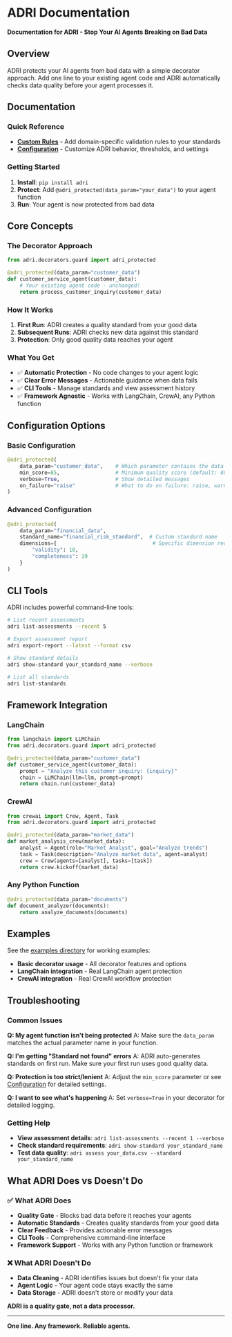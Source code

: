 # ADRI Documentation

**Documentation for ADRI - Stop Your AI Agents Breaking on Bad Data**

## Overview

ADRI protects your AI agents from bad data with a simple decorator approach. Add one line to your existing agent code and ADRI automatically checks data quality before your agent processes it.

## Documentation

### Quick Reference
- **[Custom Rules](custom-rules.md)** - Add domain-specific validation rules to your standards
- **[Configuration](configuration.md)** - Customize ADRI behavior, thresholds, and settings

### Getting Started
1. **Install**: `pip install adri`
2. **Protect**: Add `@adri_protected(data_param="your_data")` to your agent function
3. **Run**: Your agent is now protected from bad data

## Core Concepts

### The Decorator Approach
```python
from adri.decorators.guard import adri_protected

@adri_protected(data_param="customer_data")
def customer_service_agent(customer_data):
    # Your existing agent code - unchanged!
    return process_customer_inquiry(customer_data)
```

### How It Works
1. **First Run**: ADRI creates a quality standard from your good data
2. **Subsequent Runs**: ADRI checks new data against this standard
3. **Protection**: Only good quality data reaches your agent

### What You Get
- ✅ **Automatic Protection** - No code changes to your agent logic
- ✅ **Clear Error Messages** - Actionable guidance when data fails
- ✅ **CLI Tools** - Manage standards and view assessment history
- ✅ **Framework Agnostic** - Works with LangChain, CrewAI, any Python function

## Configuration Options

### Basic Configuration
```python
@adri_protected(
    data_param="customer_data",    # Which parameter contains the data
    min_score=85,                  # Minimum quality score (default: 80)
    verbose=True,                  # Show detailed messages
    on_failure="raise"             # What to do on failure: raise, warn, continue
)
```

### Advanced Configuration
```python
@adri_protected(
    data_param="financial_data",
    standard_name="financial_risk_standard",  # Custom standard name
    dimensions={                               # Specific dimension requirements
        "validity": 18,
        "completeness": 19
    }
)
```

## CLI Tools

ADRI includes powerful command-line tools:

```bash
# List recent assessments
adri list-assessments --recent 5

# Export assessment report
adri export-report --latest --format csv

# Show standard details
adri show-standard your_standard_name --verbose

# List all standards
adri list-standards
```

## Framework Integration

### LangChain
```python
from langchain import LLMChain
from adri.decorators.guard import adri_protected

@adri_protected(data_param="customer_data")
def customer_service_agent(customer_data):
    prompt = "Analyze this customer inquiry: {inquiry}"
    chain = LLMChain(llm=llm, prompt=prompt)
    return chain.run(customer_data)
```

### CrewAI
```python
from crewai import Crew, Agent, Task
from adri.decorators.guard import adri_protected

@adri_protected(data_param="market_data")
def market_analysis_crew(market_data):
    analyst = Agent(role="Market Analyst", goal="Analyze trends")
    task = Task(description="Analyze market data", agent=analyst)
    crew = Crew(agents=[analyst], tasks=[task])
    return crew.kickoff(market_data)
```

### Any Python Function
```python
@adri_protected(data_param="documents")
def document_analyzer(documents):
    return analyze_documents(documents)
```

## Examples

See the [examples directory](../examples/) for working examples:
- **Basic decorator usage** - All decorator features and options
- **LangChain integration** - Real LangChain agent protection
- **CrewAI integration** - Real CrewAI workflow protection

## Troubleshooting

### Common Issues

**Q: My agent function isn't being protected**
A: Make sure the `data_param` matches the actual parameter name in your function.

**Q: I'm getting "Standard not found" errors**
A: ADRI auto-generates standards on first run. Make sure your first run uses good quality data.

**Q: Protection is too strict/lenient**
A: Adjust the `min_score` parameter or see [Configuration](configuration.md) for detailed settings.

**Q: I want to see what's happening**
A: Set `verbose=True` in your decorator for detailed logging.

### Getting Help

- **View assessment details**: `adri list-assessments --recent 1 --verbose`
- **Check standard requirements**: `adri show-standard your_standard_name`
- **Test data quality**: `adri assess your_data.csv --standard your_standard_name`

## What ADRI Does vs Doesn't Do

### ✅ What ADRI Does
- **Quality Gate** - Blocks bad data before it reaches your agents
- **Automatic Standards** - Creates quality standards from your good data
- **Clear Feedback** - Provides actionable error messages
- **CLI Tools** - Comprehensive command-line interface
- **Framework Support** - Works with any Python function or framework

### ❌ What ADRI Doesn't Do
- **Data Cleaning** - ADRI identifies issues but doesn't fix your data
- **Agent Logic** - Your agent code stays exactly the same
- **Data Storage** - ADRI doesn't store or modify your data

**ADRI is a quality gate, not a data processor.**

---

**One line. Any framework. Reliable agents.**
